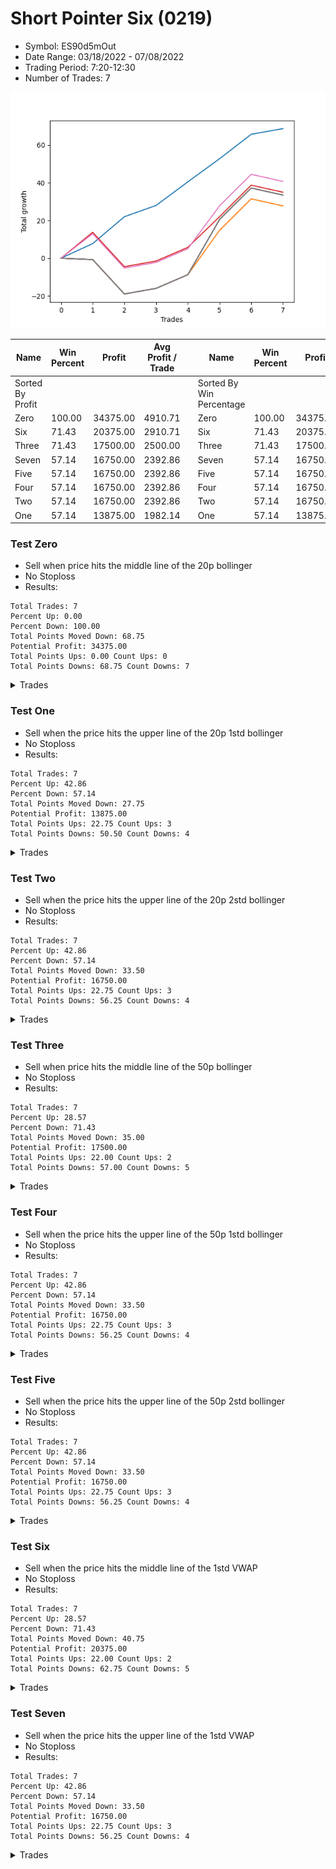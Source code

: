 # Short Pointer Six (0219) 
- Symbol: ES90d5mOut
- Date Range: 03/18/2022 - 07/08/2022
- Trading Period: 7:20-12:30
- Number of Trades: 7

![Plot](ShortPointerSix(0219)ES90d5mOut.png)

| Name | Win Percent | Profit | Avg Profit / Trade |     | Name | Win Percent | Profit | Avg Profit / Trade |
| ---- | ----------- | ------ | ------------------ | --- | ---- | ----------- | ------ | ------------------ |
| Sorted By <br> Profit | | | | | Sorted By <br> Win Percentage ||||
| Zero | 100.00 | 34375.00 | 4910.71 |     | Zero | 100.00 | 34375.00 | 4910.71 |
| Six | 71.43 | 20375.00 | 2910.71 |     | Six | 71.43 | 20375.00 | 2910.71 |
| Three | 71.43 | 17500.00 | 2500.00 |     | Three | 71.43 | 17500.00 | 2500.00 |
| Seven | 57.14 | 16750.00 | 2392.86 |     | Seven | 57.14 | 16750.00 | 2392.86 |
| Five | 57.14 | 16750.00 | 2392.86 |     | Five | 57.14 | 16750.00 | 2392.86 |
| Four | 57.14 | 16750.00 | 2392.86 |     | Four | 57.14 | 16750.00 | 2392.86 |
| Two | 57.14 | 16750.00 | 2392.86 |     | Two | 57.14 | 16750.00 | 2392.86 |
| One | 57.14 | 13875.00 | 1982.14 |     | One | 57.14 | 13875.00 | 1982.14 |

### Test Zero
* Sell when price hits the middle line of the 20p bollinger
* No Stoploss
* Results:
```
Total Trades: 7
Percent Up: 0.00
Percent Down: 100.00
Total Points Moved Down: 68.75
Potential Profit: 34375.00
Total Points Ups: 0.00 Count Ups: 0
Total Points Downs: 68.75 Count Downs: 7
```

<details><summary>Trades</summary>

<code>In: 2022-04-06 12:20:00		Out: 2022-04-06 12:23:15		Total Position Time: 03:15		Total Move Down: 7.75		Total to Date: 7.75</code> <br />
<code>In: 2022-04-25 12:00:00		Out: 2022-04-25 12:07:15		Total Position Time: 07:15		Total Move Down: 14.25		Total to Date: 22.00</code> <br />
<code>In: 2022-05-04 10:10:00		Out: 2022-05-04 10:37:25		Total Position Time: 27:25		Total Move Down: 6.00		Total to Date: 28.00</code> <br />
<code>In: 2022-05-19 08:55:00		Out: 2022-05-19 09:21:05		Total Position Time: 26:05		Total Move Down: 12.50		Total to Date: 40.50</code> <br />
<code>In: 2022-05-19 12:10:00		Out: 2022-05-19 12:18:20		Total Position Time: 08:20		Total Move Down: 12.25		Total to Date: 52.75</code> <br />
<code>In: 2022-05-25 12:20:00		Out: 2022-05-25 12:47:20		Total Position Time: 27:20		Total Move Down: 13.00		Total to Date: 65.75</code> <br />
<code>In: 2022-06-10 12:05:00		Out: 2022-06-10 12:06:10		Total Position Time: 01:10		Total Move Down: 3.00		Total to Date: 68.75</code> <br />


</details>

### Test One
* Sell when the price hits the upper line of the 20p 1std bollinger
* No Stoploss
* Results:
```
Total Trades: 7
Percent Up: 42.86
Percent Down: 57.14
Total Points Moved Down: 27.75
Potential Profit: 13875.00
Total Points Ups: 22.75 Count Ups: 3
Total Points Downs: 50.50 Count Downs: 4
```

<details><summary>Trades</summary>

<code>In: 2022-04-06 12:20:00		Out: 2022-04-06 12:50:55		Total Position Time: 30:55		Total Move Down: -0.75		Total to Date: -0.75</code> <br />
<code>In: 2022-04-25 12:00:00		Out: 2022-04-25 12:30:55		Total Position Time: 30:55		Total Move Down: -18.25		Total to Date: -19.00</code> <br />
<code>In: 2022-05-04 10:10:00		Out: 2022-05-04 10:40:55		Total Position Time: 30:55		Total Move Down: 3.00		Total to Date: -16.00</code> <br />
<code>In: 2022-05-19 08:55:00		Out: 2022-05-19 09:25:55		Total Position Time: 30:55		Total Move Down: 7.25		Total to Date: -8.75</code> <br />
<code>In: 2022-05-19 12:10:00		Out: 2022-05-19 12:24:50		Total Position Time: 14:50		Total Move Down: 23.50		Total to Date: 14.75</code> <br />
<code>In: 2022-05-25 12:20:00		Out: 2022-05-25 12:50:55		Total Position Time: 30:55		Total Move Down: 16.75		Total to Date: 31.50</code> <br />
<code>In: 2022-06-10 12:05:00		Out: 2022-06-10 12:35:55		Total Position Time: 30:55		Total Move Down: -3.75		Total to Date: 27.75</code> <br />


</details>

### Test Two
* Sell when the price hits the upper line of the 20p 2std bollinger
* No Stoploss
* Results:
```
Total Trades: 7
Percent Up: 42.86
Percent Down: 57.14
Total Points Moved Down: 33.50
Potential Profit: 16750.00
Total Points Ups: 22.75 Count Ups: 3
Total Points Downs: 56.25 Count Downs: 4
```

<details><summary>Trades</summary>

<code>In: 2022-04-06 12:20:00		Out: 2022-04-06 12:50:55		Total Position Time: 30:55		Total Move Down: -0.75		Total to Date: -0.75</code> <br />
<code>In: 2022-04-25 12:00:00		Out: 2022-04-25 12:30:55		Total Position Time: 30:55		Total Move Down: -18.25		Total to Date: -19.00</code> <br />
<code>In: 2022-05-04 10:10:00		Out: 2022-05-04 10:40:55		Total Position Time: 30:55		Total Move Down: 3.00		Total to Date: -16.00</code> <br />
<code>In: 2022-05-19 08:55:00		Out: 2022-05-19 09:25:55		Total Position Time: 30:55		Total Move Down: 7.25		Total to Date: -8.75</code> <br />
<code>In: 2022-05-19 12:10:00		Out: 2022-05-19 12:40:55		Total Position Time: 30:55		Total Move Down: 29.25		Total to Date: 20.50</code> <br />
<code>In: 2022-05-25 12:20:00		Out: 2022-05-25 12:50:55		Total Position Time: 30:55		Total Move Down: 16.75		Total to Date: 37.25</code> <br />
<code>In: 2022-06-10 12:05:00		Out: 2022-06-10 12:35:55		Total Position Time: 30:55		Total Move Down: -3.75		Total to Date: 33.50</code> <br />


</details>

### Test Three
* Sell when price hits the middle line of the 50p bollinger
* No Stoploss
* Results:
```
Total Trades: 7
Percent Up: 28.57
Percent Down: 71.43
Total Points Moved Down: 35.00
Potential Profit: 17500.00
Total Points Ups: 22.00 Count Ups: 2
Total Points Downs: 57.00 Count Downs: 5
```

<details><summary>Trades</summary>

<code>In: 2022-04-06 12:20:00		Out: 2022-04-06 12:27:15		Total Position Time: 07:15		Total Move Down: 13.75		Total to Date: 13.75</code> <br />
<code>In: 2022-04-25 12:00:00		Out: 2022-04-25 12:30:55		Total Position Time: 30:55		Total Move Down: -18.25		Total to Date: -4.50</code> <br />
<code>In: 2022-05-04 10:10:00		Out: 2022-05-04 10:40:55		Total Position Time: 30:55		Total Move Down: 3.00		Total to Date: -1.50</code> <br />
<code>In: 2022-05-19 08:55:00		Out: 2022-05-19 09:25:55		Total Position Time: 30:55		Total Move Down: 7.25		Total to Date: 5.75</code> <br />
<code>In: 2022-05-19 12:10:00		Out: 2022-05-19 12:21:15		Total Position Time: 11:15		Total Move Down: 16.25		Total to Date: 22.00</code> <br />
<code>In: 2022-05-25 12:20:00		Out: 2022-05-25 12:50:55		Total Position Time: 30:55		Total Move Down: 16.75		Total to Date: 38.75</code> <br />
<code>In: 2022-06-10 12:05:00		Out: 2022-06-10 12:35:55		Total Position Time: 30:55		Total Move Down: -3.75		Total to Date: 35.00</code> <br />


</details>

### Test Four
* Sell when the price hits the upper line of the 50p 1std bollinger
* No Stoploss
* Results:
```
Total Trades: 7
Percent Up: 42.86
Percent Down: 57.14
Total Points Moved Down: 33.50
Potential Profit: 16750.00
Total Points Ups: 22.75 Count Ups: 3
Total Points Downs: 56.25 Count Downs: 4
```

<details><summary>Trades</summary>

<code>In: 2022-04-06 12:20:00		Out: 2022-04-06 12:50:55		Total Position Time: 30:55		Total Move Down: -0.75		Total to Date: -0.75</code> <br />
<code>In: 2022-04-25 12:00:00		Out: 2022-04-25 12:30:55		Total Position Time: 30:55		Total Move Down: -18.25		Total to Date: -19.00</code> <br />
<code>In: 2022-05-04 10:10:00		Out: 2022-05-04 10:40:55		Total Position Time: 30:55		Total Move Down: 3.00		Total to Date: -16.00</code> <br />
<code>In: 2022-05-19 08:55:00		Out: 2022-05-19 09:25:55		Total Position Time: 30:55		Total Move Down: 7.25		Total to Date: -8.75</code> <br />
<code>In: 2022-05-19 12:10:00		Out: 2022-05-19 12:30:05		Total Position Time: 20:05		Total Move Down: 29.25		Total to Date: 20.50</code> <br />
<code>In: 2022-05-25 12:20:00		Out: 2022-05-25 12:50:55		Total Position Time: 30:55		Total Move Down: 16.75		Total to Date: 37.25</code> <br />
<code>In: 2022-06-10 12:05:00		Out: 2022-06-10 12:35:55		Total Position Time: 30:55		Total Move Down: -3.75		Total to Date: 33.50</code> <br />


</details>

### Test Five
* Sell when the price hits the upper line of the 50p 2std bollinger
* No Stoploss
* Results:
```
Total Trades: 7
Percent Up: 42.86
Percent Down: 57.14
Total Points Moved Down: 33.50
Potential Profit: 16750.00
Total Points Ups: 22.75 Count Ups: 3
Total Points Downs: 56.25 Count Downs: 4
```

<details><summary>Trades</summary>

<code>In: 2022-04-06 12:20:00		Out: 2022-04-06 12:50:55		Total Position Time: 30:55		Total Move Down: -0.75		Total to Date: -0.75</code> <br />
<code>In: 2022-04-25 12:00:00		Out: 2022-04-25 12:30:55		Total Position Time: 30:55		Total Move Down: -18.25		Total to Date: -19.00</code> <br />
<code>In: 2022-05-04 10:10:00		Out: 2022-05-04 10:40:55		Total Position Time: 30:55		Total Move Down: 3.00		Total to Date: -16.00</code> <br />
<code>In: 2022-05-19 08:55:00		Out: 2022-05-19 09:25:55		Total Position Time: 30:55		Total Move Down: 7.25		Total to Date: -8.75</code> <br />
<code>In: 2022-05-19 12:10:00		Out: 2022-05-19 12:40:55		Total Position Time: 30:55		Total Move Down: 29.25		Total to Date: 20.50</code> <br />
<code>In: 2022-05-25 12:20:00		Out: 2022-05-25 12:50:55		Total Position Time: 30:55		Total Move Down: 16.75		Total to Date: 37.25</code> <br />
<code>In: 2022-06-10 12:05:00		Out: 2022-06-10 12:35:55		Total Position Time: 30:55		Total Move Down: -3.75		Total to Date: 33.50</code> <br />


</details>

### Test Six
* Sell when the price hits the middle line of the 1std VWAP
* No Stoploss
* Results:
```
Total Trades: 7
Percent Up: 28.57
Percent Down: 71.43
Total Points Moved Down: 40.75
Potential Profit: 20375.00
Total Points Ups: 22.00 Count Ups: 2
Total Points Downs: 62.75 Count Downs: 5
```

<details><summary>Trades</summary>

<code>In: 2022-04-06 12:20:00		Out: 2022-04-06 12:26:50		Total Position Time: 06:50		Total Move Down: 13.00		Total to Date: 13.00</code> <br />
<code>In: 2022-04-25 12:00:00		Out: 2022-04-25 12:30:55		Total Position Time: 30:55		Total Move Down: -18.25		Total to Date: -5.25</code> <br />
<code>In: 2022-05-04 10:10:00		Out: 2022-05-04 10:40:55		Total Position Time: 30:55		Total Move Down: 3.00		Total to Date: -2.25</code> <br />
<code>In: 2022-05-19 08:55:00		Out: 2022-05-19 09:25:55		Total Position Time: 30:55		Total Move Down: 7.25		Total to Date: 5.00</code> <br />
<code>In: 2022-05-19 12:10:00		Out: 2022-05-19 12:24:45		Total Position Time: 14:45		Total Move Down: 22.75		Total to Date: 27.75</code> <br />
<code>In: 2022-05-25 12:20:00		Out: 2022-05-25 12:50:55		Total Position Time: 30:55		Total Move Down: 16.75		Total to Date: 44.50</code> <br />
<code>In: 2022-06-10 12:05:00		Out: 2022-06-10 12:35:55		Total Position Time: 30:55		Total Move Down: -3.75		Total to Date: 40.75</code> <br />


</details>

### Test Seven
* Sell when the price hits the upper line of the 1std VWAP
* No Stoploss
* Results:
```
Total Trades: 7
Percent Up: 42.86
Percent Down: 57.14
Total Points Moved Down: 33.50
Potential Profit: 16750.00
Total Points Ups: 22.75 Count Ups: 3
Total Points Downs: 56.25 Count Downs: 4
```

<details><summary>Trades</summary>

<code>In: 2022-04-06 12:20:00		Out: 2022-04-06 12:50:55		Total Position Time: 30:55		Total Move Down: -0.75		Total to Date: -0.75</code> <br />
<code>In: 2022-04-25 12:00:00		Out: 2022-04-25 12:30:55		Total Position Time: 30:55		Total Move Down: -18.25		Total to Date: -19.00</code> <br />
<code>In: 2022-05-04 10:10:00		Out: 2022-05-04 10:40:55		Total Position Time: 30:55		Total Move Down: 3.00		Total to Date: -16.00</code> <br />
<code>In: 2022-05-19 08:55:00		Out: 2022-05-19 09:25:55		Total Position Time: 30:55		Total Move Down: 7.25		Total to Date: -8.75</code> <br />
<code>In: 2022-05-19 12:10:00		Out: 2022-05-19 12:40:55		Total Position Time: 30:55		Total Move Down: 29.25		Total to Date: 20.50</code> <br />
<code>In: 2022-05-25 12:20:00		Out: 2022-05-25 12:50:55		Total Position Time: 30:55		Total Move Down: 16.75		Total to Date: 37.25</code> <br />
<code>In: 2022-06-10 12:05:00		Out: 2022-06-10 12:35:55		Total Position Time: 30:55		Total Move Down: -3.75		Total to Date: 33.50</code> <br />


</details>
